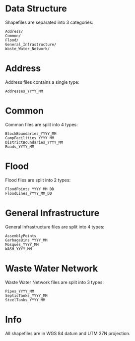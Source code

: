 # Data Structure

Shapefiles are separated into 3 categories:

```
Address/
Common/
Flood/
General_Infrastructure/ 
Waste_Water_Network/
```

# Address

Address files contains a single type:

```
Addresses_YYYY_MM
```

# Common

Common files are split into 4 types:

```
BlockBoundaries_YYYY_MM
CampFacilities_YYYY_MM
DistrictBoundaries_YYYY_MM
Roads_YYYY_MM
```

# Flood

Flood files are split into 2 types:

```
FloodPoints_YYYY_MM_DD
FloodLines_YYYY_MM_DD
```

# General Infrastructure

General Infrastructure files are split into 4 types:

```
AssemblyPoints
GarbageBins_YYYY_MM
Mosques_YYYY_MM
WASH_YYYY_MM
```

# Waste Water Network

Waste Water Network files are split into 3 types:

```
Pipes_YYYY_MM
SepticTanks_YYYY_MM
SteelTanks_YYYY_MM
```

# Info

All shapefiles are in WGS 84 datum and UTM 37N projection.

